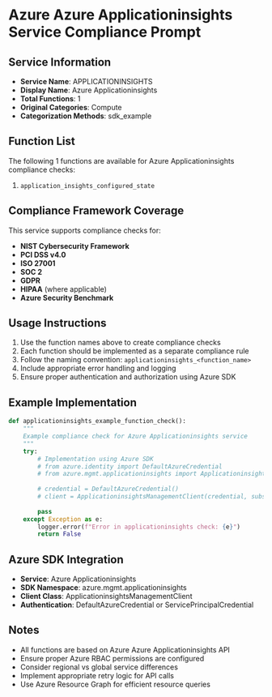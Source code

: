 # Azure Azure Applicationinsights Service Compliance Prompt

## Service Information
- **Service Name**: APPLICATIONINSIGHTS
- **Display Name**: Azure Applicationinsights
- **Total Functions**: 1
- **Original Categories**: Compute
- **Categorization Methods**: sdk_example

## Function List
The following 1 functions are available for Azure Applicationinsights compliance checks:

1. `application_insights_configured_state`


## Compliance Framework Coverage
This service supports compliance checks for:
- **NIST Cybersecurity Framework**
- **PCI DSS v4.0**
- **ISO 27001**
- **SOC 2**
- **GDPR**
- **HIPAA** (where applicable)
- **Azure Security Benchmark**

## Usage Instructions
1. Use the function names above to create compliance checks
2. Each function should be implemented as a separate compliance rule
3. Follow the naming convention: `applicationinsights_<function_name>`
4. Include appropriate error handling and logging
5. Ensure proper authentication and authorization using Azure SDK

## Example Implementation
```python
def applicationinsights_example_function_check():
    """
    Example compliance check for Azure Applicationinsights service
    """
    try:
        # Implementation using Azure SDK
        # from azure.identity import DefaultAzureCredential
        # from azure.mgmt.applicationinsights import ApplicationinsightsManagementClient
        
        # credential = DefaultAzureCredential()
        # client = ApplicationinsightsManagementClient(credential, subscription_id)
        
        pass
    except Exception as e:
        logger.error(f"Error in applicationinsights check: {e}")
        return False
```

## Azure SDK Integration
- **Service**: Azure Applicationinsights
- **SDK Namespace**: azure.mgmt.applicationinsights
- **Client Class**: ApplicationinsightsManagementClient
- **Authentication**: DefaultAzureCredential or ServicePrincipalCredential

## Notes
- All functions are based on Azure Azure Applicationinsights API
- Ensure proper Azure RBAC permissions are configured
- Consider regional vs global service differences
- Implement appropriate retry logic for API calls
- Use Azure Resource Graph for efficient resource queries
